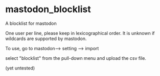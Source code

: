# mastodon_blocklist
A blocklist for mastodon

One user per line, please keep in lexicographical order. It is unknown if wildcards are supported by mastodon. 

To use, go to mastodon--> setting --> import

select "blocklist" from the pull-down menu and upload the csv file. 

(yet untested) 
